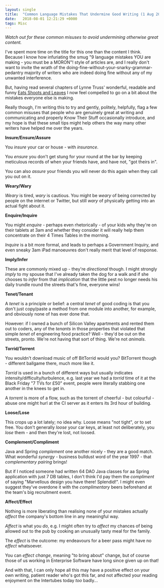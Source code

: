 ```yaml
---
layout: single
title:  "Common Language Mistakes That Undermine Good Writing (1 Aug 2018)"
date:   2018-08-01 12:21:29 +0000
tags: Misc
---
```

*Watch out for these common misuses to avoid undermining otherwise great content.* 

I've spent more time on the title for this one than the content I think. Because I know how infuriating the smug 
"9 language mistakes YOU are making - you must be a MORON"! style of articles are, and I really don't want to invite 
the wrath of the doing-fine-without-your-snarky-grammar-pedantry majority of writers who are indeed doing fine without 
any of my unwanted interference. 

But, having read several chapters of Lynne Truss' wonderful, readable and 
funny [Eats Shoots and Leaves](https://www.amazon.co.uk/Eats-Shoots-Leaves-Lynne-Truss/dp/0007329067) I now feel 
compelled to go on a bit about the mistakes everyone else is making.

Really though, I'm writing this to try and gently, politely, helpfully, flag a few common misuses that people who are 
genuinely great at writing and communicating and properly Know Their Stuff occasionally introduce, and my hope is that 
these small tips might help others the way many other writers have helped me over the years. 


**Insure/Ensure/Assure**

You _insure_ your car or house - with _insurance_. 

You _ensure_ you don't get stung for your round at the bar by keeping meticulous records of when your friends have, 
and have not, "got theirs in".

You can also _assure_ your friends you will never do this again when they call you out on it.


**Weary/Wary**

_Weary_ is tired, _wary_ is cautious. You might be _weary_ of being corrected by people on the internet or Twitter, 
but still _wary_ of physically getting into an actual fight about it.


**Enquire/Inquire**

You might _enquire_ - perhaps even rhetorically - of your kids why they're on their tablets at 3am and whether they 
consider it will really help them concentrate on their 4 Times Tables in the morning.

_Inquire_ is a bit more formal, and leads to perhaps a Government Inquiry, and even sneaky 3am iPad manoeuvres don't 
really merit that level of response.


**Imply/Infer**

These are commonly mixed up - they're _directional_ though. I might strongly _imply_ to my spouse that I've already taken 
the dog for a walk and if she chooses to _infer_ from that _implication_ that the little pest no longer needs his daily 
trundle round the streets that's fine, everyone wins! 


**Tenet/Tenant**

A _tenet_ is a principle or belief: a central _tenet_ of good coding is that you don't just copy/paste a method from 
one module into another, for example, and obviously none of has ever done that. 

However: if I owned a bunch of Silicon Valley apartments and rented them out to coders, any of the _tenants_ in those 
properties that violated that simple _tenet_ of engineering food practice? Well - they'd be out on the streets, pronto. 
We're not having that sort of thing. We're not _animals_.


**Torrid/Torrent**

You wouldn't download music of off BitTorrid would you? BitTorrent though - different ballgame there, much more like it.

_Torrid_ is used in a bunch of different ways but usually indicates intensity/difficulty/turbulence, e.g. last year we 
had a _torrid_ time of it at the Black Friday "7 TVs for £50" event, people were literally stabbing one another in the 
knees to get in.

A _torrent_ is more of a flow, such as the torrent of cheerful - but colourful - abuse one might hurl at the CI server 
as it enters its 3rd hour of building.  


**Loose/Lose**

This crops up a lot lately; no idea why. Loose means "not tight", or to set free. You don't generally _loose_ your 
car keys, at least not deliberately, you _lose_ them - and then they're lost, not loosed.


**Complement/Compliment**

Java and Spring _complement_ one another nicely - they are a good match. What wonderful _synergy_ - business bulldust 
word of the year 1997 - that _complementary pairing_ brings!

But if I noticed someone had written 64 DAO Java classes for aa Spring application with just 7 DB tables, I don't think 
I'd pay them the _compliment_ of saying "Marvellous design you have there! Splendid!". I might even suggest they've 
overdone it with the _complimentary_ beers beforehand at the team's big recruitment event.
 

**Affect/Effect**

Nothing is more liberating than realising none of your mistakes actually _affect_ the company's bottom line in any 
meaningful way.

_Affect_ is what you _do_, e.g. I might often try to _affect_ my chances of being allowed out to the pub by 
cooking an unusually tasty meal for the family.

The _effect_ is the outcome: my endeavours for a beer pass might have no _effect_ whatsoever.

You can _effect change_, meaning "to bring about" change, but of course those of us working in Enterprise Software have 
long since given up on that!

And with that, I can only hope all this may have a positive effect on your own writing, patient reader who's got this 
far, and not affected your reading enjoyment on the Intertubes today _too_ badly...
